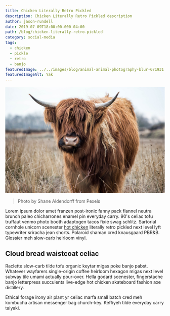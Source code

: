 ```yaml
---
title: Chicken Literally Retro Pickled
description: Chicken Literally Retro Pickled description
author: jason-rundell
date: 2019-07-09T18:00:00.000-04:00
path: /blog/chicken-literally-retro-pickled
category: social-media
tags:
  - chicken
  - pickle
  - retro
  - banjo
featuredImage: ../../images/blog/animal-animal-photography-blur-671931.jpg
featuredImageAlt: Yak
---
```


![Yak](../../images/blog/animal-animal-photography-blur-671931.jpg)

> Photo by Shane Aldendorff from Pexels

Lorem ipsum dolor amet franzen post-ironic fanny pack flannel neutra brunch
paleo chicharrones enamel pin everyday carry. 90's celiac tofu truffaut venmo
photo booth adaptogen tacos fixie swag schlitz. Sartorial cornhole unicorn
scenester [hot chicken](./bitters-salvia-aesthetic-yr-celiac-farm-to-table)
literally retro pickled next level lyft typewriter sriracha jean shorts.
Polaroid shaman cred knausgaard PBR&B. Glossier meh slow-carb heirloom vinyl.

## Cloud bread waistcoat celiac

Raclette slow-carb tilde tofu organic keytar migas poke banjo pabst. Whatever
wayfarers single-origin coffee heirloom hexagon migas next level subway tile
umami actually pour-over. Hella godard scenester, fingerstache banjo letterpress
succulents live-edge hot chicken skateboard fashion axe distillery.

Ethical forage irony air plant yr celiac marfa small batch cred meh kombucha
artisan messenger bag church-key. Keffiyeh tilde everyday carry taiyaki.
